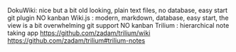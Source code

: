 DokuWiki: nice but a bit old looking, plain text files, no database, easy start               git plugin              NO kanban
Wiki.js : modern, markdown, database, easy start, the view is a bit overwhelming              git support             NO kanban
Trilium : hierarchical note taking app
    https://github.com/zadam/trilium/wiki
    https://github.com/zadam/trilium#trilium-notes
    
